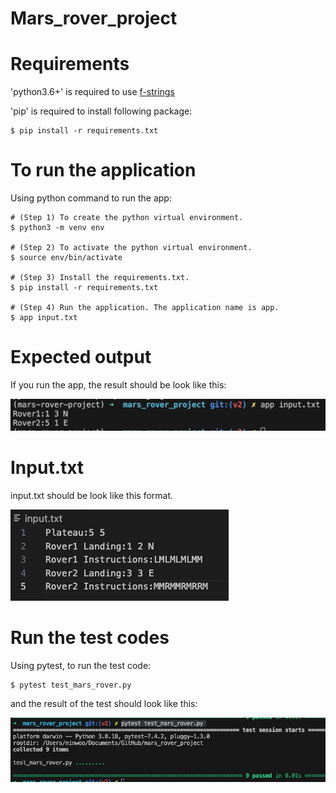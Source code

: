 # Mars_rover_project



# Requirements

'python3.6+' is required to use  [f-strings](https://www.python.org/dev/peps/pep-0498/)

'pip' is required to install following package:
```
$ pip install -r requirements.txt
```

# To run the application
Using python command to run the app:
```
# (Step 1) To create the python virtual environment.
$ python3 -m venv env

# (Step 2) To activate the python virtual environment.
$ source env/bin/activate

# (Step 3) Install the requirements.txt.
$ pip install -r requirements.txt

# (Step 4) Run the application. The application name is app.
$ app input.txt
```
# Expected output
If you run the app, the result should be look like this:

![Alt text](image-3.png)
# Input.txt
input.txt should be look like this format.

![Alt text](image-1.png)
# Run the test codes

Using pytest, to run the test code:
```
$ pytest test_mars_rover.py  
```

and the result of the test should look like this:

![Alt text](image-2.png)